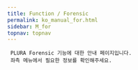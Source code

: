 ```yaml
---
title: Function / Forensic
permalink: ko_manual_for.html
sidebar: M_for
topnav: topnav
---
```


     PLURA Forensic 기능에 대한 안내 페이지입니다.
     좌측 메뉴에서 필요한 정보를 확인해주세요.